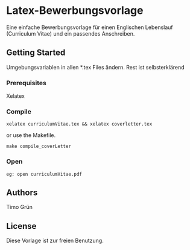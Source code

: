 # Latex-Bewerbungsvorlage

Eine einfache Bewerbungsvorlage für einen Englischen Lebenslauf (Curriculum Vitae) und ein passendes Anschreiben.

## Getting Started
Umgebungsvariablen in allen *.tex Files ändern. Rest ist selbsterklärend

### Prerequisites

Xelatex

### Compile
```
xelatex curriculumVitae.tex && xelatex coverletter.tex
```
or use the Makefile.
```
make compile_coverLetter
```

### Open

```
eg: open curriculumVitae.pdf
```

## Authors

Timo Grün

## License
Diese Vorlage ist zur freien Benutzung.


